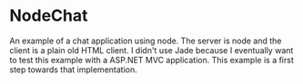 NodeChat
========

An example of a chat application using node. The server is node and the client is a plain old HTML client. I didn't use Jade because I eventually want to test this example with a ASP.NET MVC application. This example is a first step towards that implementation. 
